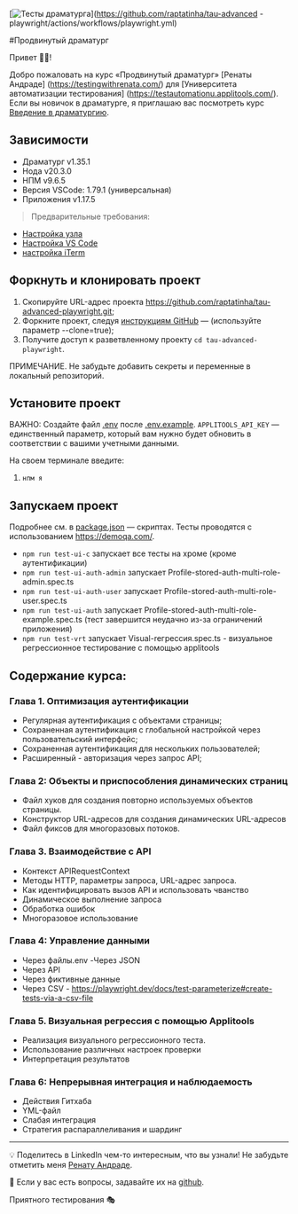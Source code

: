 [![Тесты драматурга](https://github.com/raptatinha/tau-advanced-playwright/actions/workflows/playwright.yml/badge.svg)](https://github.com/raptatinha/tau-advanced -playwright/actions/workflows/playwright.yml)

#Продвинутый драматург

Привет 👋🏽!

Добро пожаловать на курс «Продвинутый драматург» [Ренаты Андраде] (https://testingwithrenata.com/) для [Университета автоматизации тестирования] (https://testautomationu.applitools.com/).
Если вы новичок в драматурге, я приглашаю вас посмотреть курс [Введение в драматургию](https://testautomationu.applitools.com/instructors/renata_andrade.html).

## Зависимости

- Драматург v1.35.1
- Нода v20.3.0
- НПМ v9.6.5
- Версия VSCode: 1.79.1 (универсальная)
- Приложения v1.17.5

> Предварительные требования:
- [Настройка узла](https://nodejs.dev/en/learn/how-to-install-nodejs/)
- [Настройка VS Code](https://code.visualstudio.com/learn/get-started/basics)
- [настройка iTerm](https://iterm2.com/documentation-one-page.html)

## Форкнуть и клонировать проект

1. Скопируйте URL-адрес проекта https://github.com/raptatinha/tau-advanced-playwright.git;
1. Форкните проект, следуя [инструкциям GitHub](https://docs.github.com/en/get-started/quickstart/fork-a-repo) — (используйте параметр --clone=true);
1. Получите доступ к разветвленному проекту `cd tau-advanced-playwright`.

ПРИМЕЧАНИЕ. Не забудьте добавить секреты и переменные в локальный репозиторий.

## Установите проект

ВАЖНО: Создайте файл [.env](.env) после [.env.example](.env.example). `APPLITOOLS_API_KEY` — единственный параметр, который вам нужно будет обновить в соответствии с вашими учетными данными.

На своем терминале введите:

1. `нпм я`

## Запускаем проект
Подробнее см. в [package.json](package.json) — скриптах.
Тесты проводятся с использованием https://demoqa.com/.

- `npm run test-ui-c` запускает все тесты на хроме (кроме аутентификации)
- `npm run test-ui-auth-admin` запускает Profile-stored-auth-multi-role-admin.spec.ts
- `npm run test-ui-auth-user` запускает Profile-stored-auth-multi-role-user.spec.ts
- `npm run test-ui-auth` запускает Profile-stored-auth-multi-role-example.spec.ts (тест завершится неудачно из-за ограничений приложения)
- `npm run test-vrt` запускает Visual-reгрессия.spec.ts - визуальное регрессионное тестирование с помощью applitools

## Содержание курса:
### Глава 1. Оптимизация аутентификации
- Регулярная аутентификация с объектами страницы;
- Сохраненная аутентификация с глобальной настройкой через пользовательский интерфейс;
- Сохраненная аутентификация для нескольких пользователей;
- Расширенный - авторизация через запрос API;
### Глава 2: Объекты и приспособления динамических страниц
- Файл хуков для создания повторно используемых объектов страницы.
- Конструктор URL-адресов для создания динамических URL-адресов
- Файл фиксов для многоразовых потоков.
### Глава 3. Взаимодействие с API
- Контекст APIRequestContext
- Методы HTTP, параметры запроса, URL-адрес запроса.
- Как идентифицировать вызов API и использовать чванство
- Динамическое выполнение запроса
- Обработка ошибок
- Многоразовое использование
### Глава 4: Управление данными
- Через файлы.env
-Через JSON
- Через API
- Через фиктивные данные
- Через CSV - https://playwright.dev/docs/test-parameterize#create-tests-via-a-csv-file
### Глава 5. Визуальная регрессия с помощью Applitools
- Реализация визуального регрессионного теста.
- Использование различных настроек проверки
- Интерпретация результатов
### Глава 6: Непрерывная интеграция и наблюдаемость
- Действия Гитхаба
- YML-файл
- Слабая интеграция
- Стратегия распараллеливания и шардинг

___

💡 Поделитесь в LinkedIn чем-то интересным, что вы узнали! Не забудьте отметить меня [Ренату Андраде](https://www.linkedin.com/in/raptatinha/).

💜 Если у вас есть вопросы, задавайте их на [github](https://github.com/raptatinha/tau-advanced-playwright/issues).

Приятного тестирования 🎭
